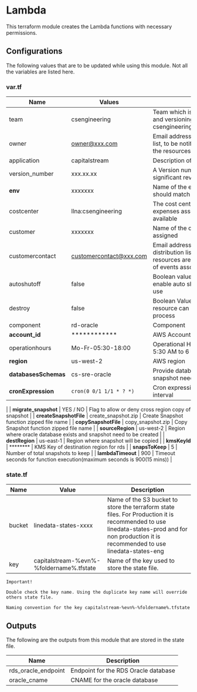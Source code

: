 # Lambda

This terraform module creates the Lambda functions with necessary permissions. 


## Configurations

The following values that are to be updated while using this module. Not all the variables are listed here.

### var.tf

| Name                      | Values                             | Description                                                                                                                                                                                                                                                            |
| ------------------------- | ---------------------------------- | ---------------------------------------------------------------------------------------------------------------------------------------------------------------------------------------------------------------------------------------------------------------------- |
| team             | csengineering         | Team which is responsible for the development and versioning of the reource. e.g. csengineering/csengineeringsolutions/cssupport                                                                                                                                                                                                                                                                                                 |
| owner             | owner@xxx.com         | Email address of the person or the distribution list, to be notified about events associated with the resources                                                                                                                                                                                                                                                                                                     |
| application             | capitalstream         | Description of the Application or the Client Name                                                                                                                                                                                                                                                                                                    |
| version_number           | xxx.xx.xx         | A Version number which can be used to identify significant revisions to the resources.                                                                                                                                                                                                                                                                                               |
| **env**                 | xxxxxxx               | Name of the environment. Environment name should match the branch name in the git.                                                                                                                                                                                                                        |
| costcenter           | llna:csengineering        | The cost center responsible for aggregating the expenses associtate with having the resource available                                                                                                                                                                                                                                                                                                     |
| customer           | xxxxxxx         | Name of the customer where this resources are assigned                                                                                                                                                                                                                                                                                                    |
| customercontact           | customercontact@xxx.com        | Email address of a customer or customer distribution list,to which any customer-specific resources are assigned, who would be notified of events associated with the resources                                                                                                                                                                                                                                                                                                    |
| autoshutoff           | false         | Boolean value (true/false). A value of "true" will enable auto shutdown of resource when not in use                                                                                                                                                                                                                                                                                                    |
| destroy           | false         | Boolean Value. Determines whether or not resource can be destroyed as part of automation process                                                                                                                                                                                                                                                                                                    |
| component           | rd-oracle         | Component                                                                                                                                                                                                                                                                                                    |
| **account_id**          | ************          | AWS Account ID                                                                                                                                                                                                                                                                                                                                       |
| operationhours           | Mo-Fr-05:30-18:00         | Operational Hours. e.g. Open on Weekdays from 5:30 AM to 6 PM                                                                                                                                                                                                                         |
| **region**                | us-west-2                          | AWS region                                                                                                                                                                                                                                                             |
| **databasesSchemas**     | cs-sre-oracle                | Provide database identifier name whose snapshot need to be taken                                                                                                                                                      |
| **cronExpression**   | ``cron(0 0/1 1/1 * ? *)     ``                     | Cron expression to create snapshots in certain interval
 |
| **migrate_snapshot**   |  YES / NO   | Flag to allow or deny cross region copy of snapshot
|
| **createSnapshotFile**   |  create_snapshot.zip   | Create Snapshot function zipped file name
|
| **copySnapshotFile**   |  copy_snapshot.zip   | Copy Snapshot function zipped file name 
|
| **sourceRegion**   |  us-west-2   | Region where oracle database exists and  snapshot need to be created
|
| **destRegion**   |  us-east-1   | Region where  snapshot  will be copied
|
| **kmsKeyId**   | ********   | KMS Key of destination region for rds
|
| **snapsToKeep**   |  5   | Number of total snapshots to keep 
|
| **lambdaTimeout**   |  900   | Timeout seconds for function execution(maximum seconds is 900(15 mins))
|

### state.tf


| Name   | Value                                    | Description                                                                                                                                                                                |
| ------ | ---------------------------------------- | ------------------------------------------------------------------------------------------------------------------------------------------------------------------------------------------ |
| bucket | linedata-states-xxxx                     | Name of the S3 bucket to store the terraform state files. For Production it is recommended to use linedata-states-prod and for non production it is recommended to use linedata-states-eng |
| key    | capitalstream-%evn%-%foldername%.tfstate | Name of the key used to store the state file.                                                                                                                                              |

```
Important!

Double check the key name. Using the duplicate key name will override others state file.

Naming convention for the key capitalstream-%evn%-%foldername%.tfstate

```

## Outputs

The following are the outputs from this module that are stored in the state file.


| Name                | Description                          |
| ------------------- | ------------------------------------ |
| rds_oracle_endpoint | Endpoint for the RDS Oracle database |
| oracle_cname        | CNAME for the oracle database        |
